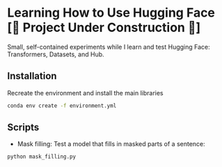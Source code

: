 # Learning How to Use Hugging Face [🚧 Project Under Construction 🚧]

Small, self-contained experiments while I learn and test Hugging Face: Transformers, Datasets, and Hub.

## Installation

Recreate the environment and install the main libraries

```bash
conda env create -f environment.yml
```

## Scripts

* Mask filling: Test a model that fills in masked parts of a sentence:
```bash
python mask_filling.py
```
